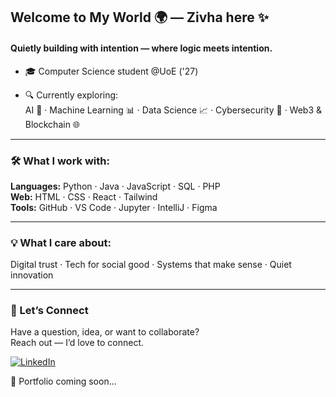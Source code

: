 ## Welcome to My World 🌍 — Zivha here ✨

#### Quietly building with intention — where logic meets intention.

- 🎓 Computer Science student @UoE ('27)

- 🔍 Currently exploring:  
AI 🤖 · Machine Learning 📊 · Data Science 📈 · Cybersecurity 🔐 · Web3 & Blockchain 🌐

---

### 🛠️ What I work with:
**Languages:** Python · Java · JavaScript · SQL · PHP  
**Web:** HTML · CSS · React · Tailwind  
**Tools:** GitHub · VS Code · Jupyter · IntelliJ · Figma

---

### 💡 What I care about:
Digital trust · Tech for social good · Systems that make sense · Quiet innovation

---

### 🤝 Let’s Connect
Have a question, idea, or want to collaborate?  
Reach out — I’d love to connect.

<a href="https://linkedin.com/in/zivhab" target="_blank">
  <img src="https://img.shields.io/badge/LinkedIn-blue?style=for-the-badge&logo=linkedin&logoColor=white" alt="LinkedIn"/>
</a>

🚧 Portfolio coming soon...

